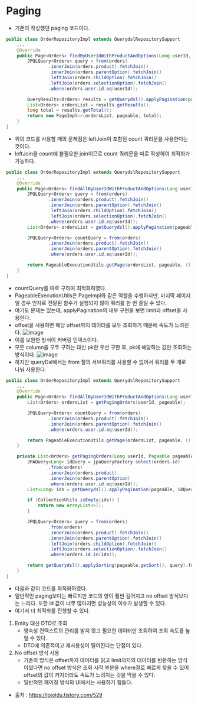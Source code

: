 # Paging

- 기존의 작성했던 paging 코드이다.
```java
public class OrderRepositoryImpl extends QuerydslRepositorySupport
    ...
    @Override
    public Page<Orders> findByUserIdWithProductAndOptions(Long userId, Pageable pageable) {
        JPQLQuery<Orders> query = from(orders)
                .innerJoin(orders.product).fetchJoin()
                .innerJoin(orders.parentOption).fetchJoin()
                .leftJoin(orders.childOption).fetchJoin()
                .leftJoin(orders.selectionOption).fetchJoin()
                .where(orders.user.id.eq(userId));

        QueryResults<Orders> results = getQuerydsl().applyPagination(pageable, query).fetchResults();
        List<Orders> ordersList = results.getResults();
        long total = results.getTotal();
        return new PageImpl<>(ordersList, pageable, total);
    }
}
```
- 위의 코드를 사용할 때의 문제점은 leftJoin이 포함된 count 쿼리문을 사용한다는 것이다.
- leftJoin을 count에 불필요한 join이므로 count 쿼리문을 따로 작성하여 최적화가 가능하다.

```java
public class OrderRepositoryImpl extends QuerydslRepositorySupport
    ...
    @Override
    public Page<Orders> findAllByUserIdWithProductAndOptions(Long userId, Pageable pageable) {
        JPQLQuery<Orders> query = from(orders)
                .innerJoin(orders.product).fetchJoin()
                .innerJoin(orders.parentOption).fetchJoin()
                .leftJoin(orders.childOption).fetchJoin()
                .leftJoin(orders.selectionOption).fetchJoin()
                .where(orders.user.id.eq(userId));
        List<Orders> ordersList = getQuerydsl().applyPagination(pageable, query).fetch();

        JPQLQuery<Orders> countQuery = from(orders)
                .innerJoin(orders.product).fetchJoin()
                .innerJoin(orders.parentOption).fetchJoin()
                .where(orders.user.id.eq(userId));

        return PageableExecutionUtils.getPage(ordersList, pageable, () -> countQuery.fetchCount());
    }
}
```
- countQuery를 따로 구하여 최적화하였다.
- PageableExecutionUtils은 PageImpl와 같은 역할을 수행하지만, 마지막 페이지일 경우 인자로 전달된 함수가 실행되지 않아 쿼리를 한 번 줄일 수 있다.
- 여기도 문제는 있는데, applyPagination의 내부 구현을 보면 limit과 offset을 사용한다.
- offset을 사용하면 해당 offset까지 데이터를 모두 조회하기 때문에 속도가 느려진다.
![image](https://user-images.githubusercontent.com/63232876/169697408-0a9eb318-ffb8-4375-9322-a24a885777b9.png)
- 이를 보완한 방식이 커버링 인덱스이다.
- 모든 column을 모두 구하는 대신 pk만 우선 구한 후, pk에 해당하는 값만 조회하는 방식이다.
![image](https://user-images.githubusercontent.com/63232876/169697418-c3ac05db-545f-4826-af5d-031942e90f29.png)
- 하지만 queryDsl에서는 from 절의 서브쿼리를 사용할 수 없어서 쿼리를 두 개로 나눠 사용한다.
```java
public class OrderRepositoryImpl extends QuerydslRepositorySupport
    ...
    @Override
    public Page<Orders> findAllByUserIdWithProductAndOptions(Long userId, Pageable pageable) {
        List<Orders> ordersList = getPagingOrders(userId, pageable);

        JPQLQuery<Orders> countQuery = from(orders)
                .innerJoin(orders.product).fetchJoin()
                .innerJoin(orders.parentOption).fetchJoin()
                .where(orders.user.id.eq(userId));

        return PageableExecutionUtils.getPage(ordersList, pageable, () -> countQuery.fetchCount());
    }

    private List<Orders> getPagingOrders(Long userId, Pageable pageable) {
        JPAQuery<Long> idQuery = jpaQueryFactory.select(orders.id)
                .from(orders)
                .innerJoin(orders.product)
                .innerJoin(orders.parentOption)
                .where(orders.user.id.eq(userId));
        List<Long> ids = getQuerydsl().applyPagination(pageable, idQuery).fetch();

        if (CollectionUtils.isEmpty(ids)) {
            return new ArrayList<>();
        }

        JPQLQuery<Orders> query = from(orders)
                .from(orders)
                .innerJoin(orders.product).fetchJoin()
                .innerJoin(orders.parentOption).fetchJoin()
                .leftJoin(orders.childOption).fetchJoin()
                .leftJoin(orders.selectionOption).fetchJoin()
                .where(orders.id.in(ids));

        return getQuerydsl().applySorting(pageable.getSort(), query).fetch();
    }
}
```
- 다음과 같이 코드를 최적화하였다.
- 일반적인 paging보다는 빠르지만 코드의 양이 훨씬 길어지고 no offset 방식보다는 느리다. 또한 id 값이 너무 많아지면 성능상의 이슈가 발생할 수 있다.
- 여기서 더 최적화를 진행할 수 있다. 
1. Entity 대신 DTO로 조회 
    - 영속성 컨텍스트의 관리를 받지 않고 필요한 데이터만 조회하여 조회 속도를 높일 수 있다.
    - DTO에 의존적이고 재사용성이 떨어진다는 단점이 있다.
2. No offset 방식 사용
    - 기존의 방식은 offset까지 데이터를 읽고 limit까지의 데이터를 반환하는 방식이었다면 no offset 방식은 조회 시작 부분을 where절로 빠르게 찾을 수 있어 offset의 값이 커지더라도 속도가 느려지는 것을 막을 수 있다.
    - 일반적인 페이징 방식의 UI에서는 사용하기 힘들다.
    
- 출처 : https://jojoldu.tistory.com/529
